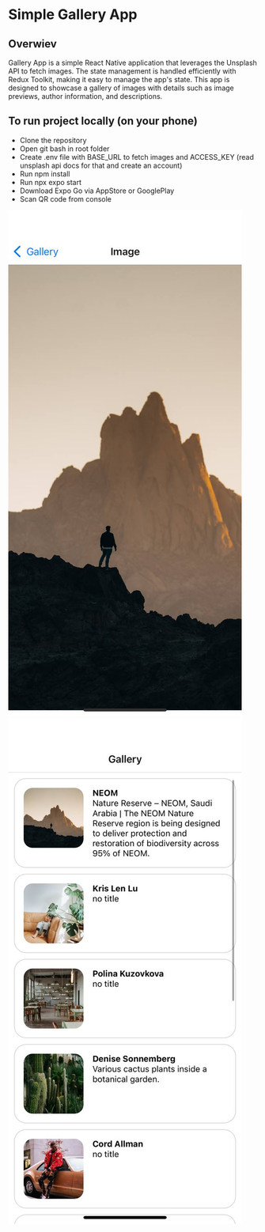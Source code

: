 # Simple Gallery App

## Overwiev

Gallery App is a simple React Native application that leverages the Unsplash API to fetch images. The state management is handled efficiently with Redux Toolkit, making it easy to manage the app's state. 
This app is designed to showcase a gallery of images with details such as image previews, author information, and descriptions.

## To run project locally (on your phone)

* Clone the repository
* Open git bash in root folder
* Create .env file with BASE_URL to fetch images and ACCESS_KEY (read unsplash api docs for that and create an account)
* Run npm install
* Run npx expo start
* Download Expo Go via AppStore or GooglePlay
* Scan QR code from console

![Screenshot 1](./assets/gallery_screen.jpg)
![Screenshot 2](./assets/image_screen.jpg)
